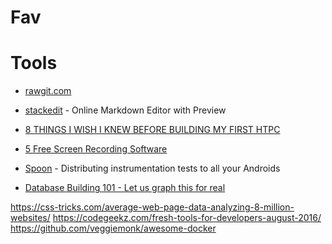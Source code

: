 # Fav
# Tools
* [rawgit.com](https://rawgit.com/)
* [stackedit](https://stackedit.io/) - Online Markdown Editor with Preview

* [8 THINGS I WISH I KNEW BEFORE BUILDING MY FIRST HTPC](http://mymediaexperience.com/first-htpc-tips/)
* [5 Free Screen Recording Software](http://www.hongkiat.com/blog/win-screen-recording-softwares/)
* [Spoon](http://square.github.io/spoon/) - Distributing instrumentation tests to all your Androids
* [Database Building 101 - Let us graph this for real](https://ayende.com/blog/175041/database-building-101-let-us-graph-this-for-real)


https://css-tricks.com/average-web-page-data-analyzing-8-million-websites/
https://codegeekz.com/fresh-tools-for-developers-august-2016/
https://github.com/veggiemonk/awesome-docker











